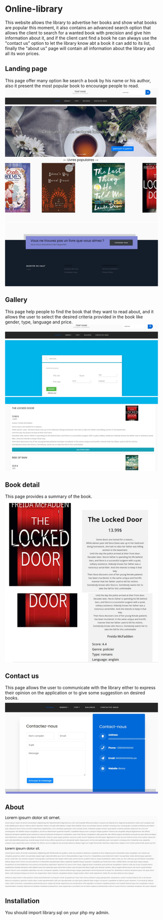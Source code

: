 # Online-library
This website allows the library to advertise her books and show what books are popular this moment, it also contains an advanced search option that allows the client to search for a wanted book with precision and give him information about it, and if the client cant find a book he can always use the "contact us" option to let the library know abt a book it can add to its list, finally the "about us" page will contain all information about the library and all its won prices.
## Landing page
This page offer many option lke search a book by his name or his author, also it present the most popular book to encourage people to read.
![](images/landingpage1.jpeg)
![](images/landingpage2.jpeg)
![](images/landingpage3.jpeg)
## Gallery
This page help people to find the book that they want to read about, and it allows the user to select the desired criteria provided in the book like gender, type, language and price.
![](images/gallery1.jpeg)
![](images/gallery2.jpeg)
## Book detail
This page provides a summary of the book.
![](images/bookdetail1.jpeg)
![](images/bookdetail2.jpeg)
## Contact us
This page allows the user to communicate with the library either to express their opinion on the application or to give some suggestion on desired books.
![](images/contactus.jpeg)
## About
![](images/about.jpeg)
## Installation
You should import library.sql on your php my admin.
